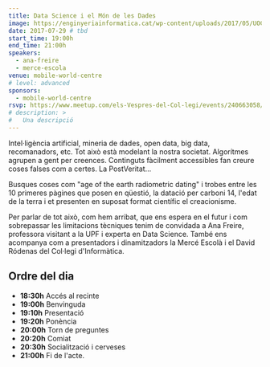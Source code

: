 ```yaml
---
title: Data Science i el Món de les Dades
image: https://enginyeriainformatica.cat/wp-content/uploads/2017/05/UOC-Data-Day-Barcelona.jpg
date: 2017-07-29 # tbd
start_time: 19:00h
end_time: 21:00h
speakers: 
  - ana-freire
  - merce-escola
venue: mobile-world-centre
# level: advanced
sponsors:
  - mobile-world-centre
rsvp: https://www.meetup.com/els-Vespres-del-Col-legi/events/240663058/
# description: >
#   Una descripció
---
```

Intel·ligència artificial, mineria de dades, open data, big data, recomanadors, etc. Tot això està modelant la nostra societat. Algorítmes agrupen a gent per creences. Continguts fàcilment accessibles fan creure coses falses com a certes. La PostVeritat...

Busques coses com "age of the earth radiometric dating" i trobes entre les 10 primeres pàgines que posen en qüestió, la datació per carboni 14, l'edat de la terra i et presenten en suposat format científic el creacionisme.

Per parlar de tot això, com hem arribat, que ens espera en el futur i com sobrepassar les limitacions tècniques tenim de convidada a Ana Freire, professora visitant a la UPF i experta en Data Science. També ens acompanya com a presentadors i dinamitzadors la Mercé Escolà i el David Ródenas del Col·legi d'Informàtica.

Ordre del dia
-------------

- **18:30h** Accés al recinte
- **19:00h** Benvinguda
- **19:10h** Presentació
- **19:20h** Ponència
- **20:00h** Torn de preguntes
- **20:20h** Comiat
- **20:30h** Socialització i cerveses
- **21:00h** Fi de l'acte.
